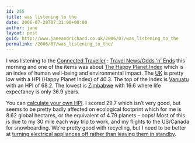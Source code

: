 ```yaml
---
id: 255
title: was listening to the
date: 2006-07-20T07:31:00+00:00
author: jane
layout: post
guid: http://www.janeandrichard.co.uk/2006/07/was_listening_to_the
permalink: /2006/07/was_listening_to_the/
---
```

I was listening to the [Connected Traveller](http://connectedtraveler.com/) : [Travel News/Odds &#8216;n&#8217; Ends](http://connectedtraveler.com/wordpress/?p=121) this morning and one of the items was about [The Happy Planet Index](http://www.happyplanetindex.org/list.htm) which is an index of human well-being and environmental impact. The [UK](http://en.wikipedia.org/wiki/United_Kingdom) is pretty low with a HPI (Happy Planet Index) of 40.3. The top of the index is [Vanuatu](http://en.wikipedia.org/wiki/Vanuatu) with an HPI of 68.2. The lowest is [Zimbabwe](http://en.wikipedia.org/wiki/Zimbabwe) with 16.6 where life expectancy is only 36.9 years.

You can [calculate your own HPI](http://www.itint.co.uk/hpisurvey/). I scored 29.7 which isn&#8217;t very good, but seems to be pretty badly affected on ecological footprint which for me is 8.62 global hectares, or the equivalent of 4.79 planets &#8211; oops! Most of this is due to my 30 mile each way trip to work, and my flights to the US/Canada for snowboarding. We&#8217;re pretty good with recycling, but I need to be better at [turning electrical appliances off rather than leaving them in standby](http://www.national-student.co.uk/Features/Article%20TURN%20IT%20OFF.htm).
